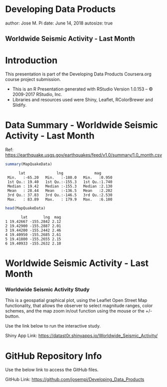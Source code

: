 Developing Data Products
========================================================
author: Jose M. Pi
date: June 14, 2018
autosize: true





## Worldwide Seismic Activity - Last Month

Introduction
========================================================

This presentation is part of the Developing Data Products Coursera.org course project submission.

- This is an R Presentation generated with RStudio Version 1.0.153 – © 2009-2017 RStudio, Inc.
- Libraries and resources used were Shiny, Leaflet, RColorBrewer and Slidify.


Data Summary - Worldwide Seismic Activity - Last Month
========================================================



Ref: https://earthquake.usgs.gov/earthquakes/feed/v1.0/summary/1.0_month.csv

```r
summary(MapQuakeData)
```

```
      lat              lng              mag       
 Min.   :-65.20   Min.   :-180.0   Min.   :0.950  
 1st Qu.: 19.40   1st Qu.:-155.3   1st Qu.:1.740  
 Median : 19.42   Median :-155.3   Median :2.130  
 Mean   : 28.44   Mean   :-136.5   Mean   :2.202  
 3rd Qu.: 37.83   3rd Qu.:-146.5   3rd Qu.:2.530  
 Max.   : 83.89   Max.   : 179.9   Max.   :6.100  
```

```r
head(MapQuakeData)
```

```
       lat       lng  mag
1 19.42667 -155.2842 2.12
2 19.42900 -155.2887 2.01
3 19.44200 -155.2442 2.46
4 19.40950 -155.2685 2.61
5 19.41800 -155.2655 2.15
6 19.40933 -155.2632 2.10
```


Worldwide Seismic Activity - Last Month
========================================================
### Worldwide Seismic Activity Study


This is a geospatial graphical plot, using the Leaflet Open Street Map functionality, that allows the observer to select magnitude ranges, color schemes, and the map zoom in/out function using the mouse or the +/- button.

Use the link below to run the interactive study.

Shiny App Link: https://datast0r.shinyapps.io/Worldwide_Seismic_Activity/


GitHub Repository Info
========================================================

Use the below link to access the GitHub files.

GitHub Link: https://github.com/josempi/Developing_Data_Products
